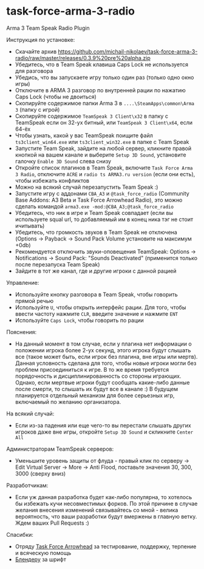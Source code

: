 task-force-arma-3-radio
=======================

Arma 3 Team Speak Radio Plugin

Инструкция по установке:

* Скачайте архив https://github.com/michail-nikolaev/task-force-arma-3-radio/raw/master/releases/0.3.9%20pre%20alpha.zip
* Убедитесь, что в Team Speak клавиша Caps Lock не используется для разговора
* Убедись, что вы запускаете игру только один раз (только одно окно игры)
* Отключите в ARMA 3 разговор по внутренней рации по нажатию Caps Lock (чтобы не двоиться)
* Скопируйте содержимое папки Arma 3 в `....\SteamApps\common\Arma 3` (папку с игрой)
* Скопируйте содержимое `TeamSpeak 3 Client\x32` в папку с TeamSpeak если он 32-ух битный, или `TeamSpeak 3 Client\x64`, если 64-ёх
* Чтобы узнать, какой у вас TeamSpeak поищите файл `ts3client_win64.exe` или `ts3client_win32.exe` в папке с Team Speak
* Запустите Team Speak, зайдите на любой сервер, кликните правой кнопкой на вашем канале и выберите `Setup 3D Sound`, установите галочку `Enable 3D Sound` слева снизу
* Откройте список плагинов в Team Speak, включите `Task Force Arma 3 Radio`, отключите `ACRE` и `radio ts ARMA3.ru version` (если они есть), чтобы избежать конфликтов
* Можно на всякий случай перезапустить Team Speak :)
* Запустите игру с аддонами `CBA_A3` и `@task_force_radio` (Community Base Addons: A3 Beta и Task Force Arrowhead Radio), это можно сделать командой `arma3.exe -mod:@CBA_A3;@task_force_radio`
* Убедитесь, что ник в игре и Team Speak совпадает (если вы используете squal url, то добавляемый им в конец ника тэг не стоит ичитывать)
* Убедитесь, что громкость звуков в Team Speak не отключена (Options -> Payback -> Sound Pack Volume установите на максимум +0db)
* Рекомендуется отключить звуки-оповещения TeamSpeak: Options -> Notifications -> Sound Pack: "Sounds Deactivated" (применится только после перезапуска Team Speak)
* Зайдите в тот же канал, где и другие игроки с данной рацией

Управление:
* Используйте кнопку разговора в Team Speak, чтобы говорить прямой речью
* Используйте `U`, чтобы открыть интерфейс рации. Для того, чтобы ввести частоту нажмите `CLR`, введите значение и нажмите `ENT`
* Используйте `Caps Lock`, чтобы говорить по рации

Пояснения:
* На данный момент в том случае, если у плагина нет информации о положении игрока более 2-ух секунд, этого игрока будут слышать все (такое может быть, если игрок без плагина, вне игры или мертв). Данная условность сделана для того, чтобы новые игроки могли без проблем присоединиться к игре. В то же время требуется порядочность и дисциплинированность со стороны играющих. Однако, если мертвые игроки будут сообщать какие-либо данные после смерти, то слышать их будут все в канале :) В будущем планируется отдельный механизм для более серьезных игр, включаемый по желанию организатора.

На всякий случай:
* Если из-за падения или еще чего-то вы перестали слышать других игроков даже вне игры, откройте `Setup 3D Sound` и скликните `Center All`

Администраторам TeamSpeak серверов:
* Уменьшите уровень защиты от флуда - правый клик по серверу -> Edit Virtual Server -> More -> Anti Flood, поставьте значения 30, 300, 3000 (сверху вниз)

Разработчикам:
* Если уж данная разработка будет как-либо популярна, то хотелось бы избежать кучи несовместимых форков. По этой причине в случае желания внесения изменений связывайтесь со мной - велика вероятность, что ваши разработки будут вмержены в главную ветку. Ждем ваших Pull Requests :)

Спасибки:
* Отряду [Task Force Arrowhead](http://forum.task-force.ru/) за тестирование, поддержку, терпение и всяческую помощь
* [Блендеру](http://arma3.ru/forums/index.php/user/41-blender/) за шрифт